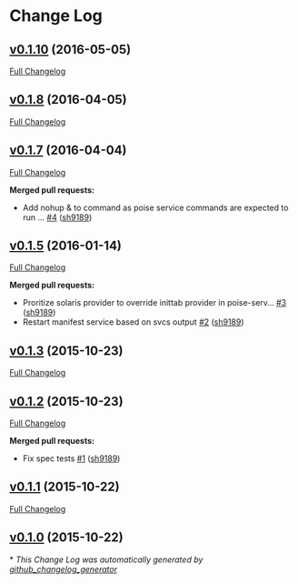 # Change Log

## [v0.1.10](https://github.com/sh9189/poise-service-solaris/tree/v0.1.10) (2016-05-05)
[Full Changelog](https://github.com/sh9189/poise-service-solaris/compare/v0.1.8...v0.1.10)

## [v0.1.8](https://github.com/sh9189/poise-service-solaris/tree/v0.1.8) (2016-04-05)
[Full Changelog](https://github.com/sh9189/poise-service-solaris/compare/v0.1.7...v0.1.8)

## [v0.1.7](https://github.com/sh9189/poise-service-solaris/tree/v0.1.7) (2016-04-04)
[Full Changelog](https://github.com/sh9189/poise-service-solaris/compare/v0.1.5...v0.1.7)

**Merged pull requests:**

- Add nohup & to command as poise service commands are expected to run … [\#4](https://github.com/sh9189/poise-service-solaris/pull/4) ([sh9189](https://github.com/sh9189))

## [v0.1.5](https://github.com/sh9189/poise-service-solaris/tree/v0.1.5) (2016-01-14)
[Full Changelog](https://github.com/sh9189/poise-service-solaris/compare/v0.1.3...v0.1.5)

**Merged pull requests:**

- Proritize solaris provider to override inittab provider in poise-serv… [\#3](https://github.com/sh9189/poise-service-solaris/pull/3) ([sh9189](https://github.com/sh9189))
- Restart manifest service based on svcs output [\#2](https://github.com/sh9189/poise-service-solaris/pull/2) ([sh9189](https://github.com/sh9189))

## [v0.1.3](https://github.com/sh9189/poise-service-solaris/tree/v0.1.3) (2015-10-23)
[Full Changelog](https://github.com/sh9189/poise-service-solaris/compare/v0.1.2...v0.1.3)

## [v0.1.2](https://github.com/sh9189/poise-service-solaris/tree/v0.1.2) (2015-10-23)
[Full Changelog](https://github.com/sh9189/poise-service-solaris/compare/v0.1.1...v0.1.2)

**Merged pull requests:**

- Fix spec tests [\#1](https://github.com/sh9189/poise-service-solaris/pull/1) ([sh9189](https://github.com/sh9189))

## [v0.1.1](https://github.com/sh9189/poise-service-solaris/tree/v0.1.1) (2015-10-22)
[Full Changelog](https://github.com/sh9189/poise-service-solaris/compare/v0.1.0...v0.1.1)

## [v0.1.0](https://github.com/sh9189/poise-service-solaris/tree/v0.1.0) (2015-10-22)


\* *This Change Log was automatically generated by [github_changelog_generator](https://github.com/skywinder/Github-Changelog-Generator)*